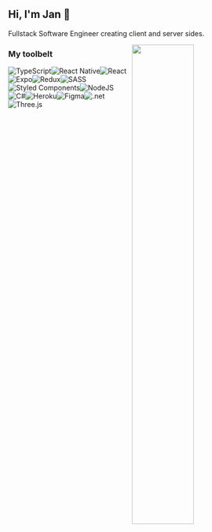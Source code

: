 ## Hi, I'm Jan 🐲

<!--![header](https://capsule-render.vercel.app/api?type=waving&height=200&&fontAlign=30&fontAlignY=40&text=Hi%2C%20I%27m%20Jan%20%F0%9F%90%B2%&animation=fadeIn)--->

Fullstack Software Engineer creating client and server sides.

<img align="right" width="50%" src="https://github-readme-stats.vercel.app/api?username=net-runner&show_icons=true&theme=dark"/>

### My toolbelt
![TypeScript](https://img.shields.io/badge/typescript-%23007ACC.svg?style=for-the-badge&logo=typescript&logoColor=white)![React Native](https://img.shields.io/badge/react_native-%2320232a.svg?style=for-the-badge&logo=react&logoColor=%2361DAFB)![React](https://img.shields.io/badge/react-%2320232a.svg?style=for-the-badge&logo=react&logoColor=%2361DAFB)![Expo](https://img.shields.io/badge/expo-1C1E24?style=for-the-badge&logo=expo&logoColor=#D04A37)![Redux](https://img.shields.io/badge/redux-%23593d88.svg?style=for-the-badge&logo=redux&logoColor=white)![SASS](https://img.shields.io/badge/SASS-hotpink.svg?style=for-the-badge&logo=SASS&logoColor=white)![Styled Components](https://img.shields.io/badge/styled--components-DB7093?style=for-the-badge&logo=styled-components&logoColor=white)![NodeJS](https://img.shields.io/badge/node.js-6DA55F?style=for-the-badge&logo=node.js&logoColor=white)![C#](https://img.shields.io/badge/c%23-%23239120.svg?style=for-the-badge&logo=c-sharp&logoColor=white)![Heroku](https://img.shields.io/badge/Heroku-430098?style=for-the-badge&logo=heroku&logoColor=white)![Figma](https://img.shields.io/badge/Figma-F24E1E?style=for-the-badge&logo=figma&logoColor=white)![.net](https://img.shields.io/badge/.NET-512BD4?style=for-the-badge&logo=dotnet&logoColor=white)![Three.js](https://img.shields.io/badge/ThreeJs-black?style=for-the-badge&logo=three.js&logoColor=white)

